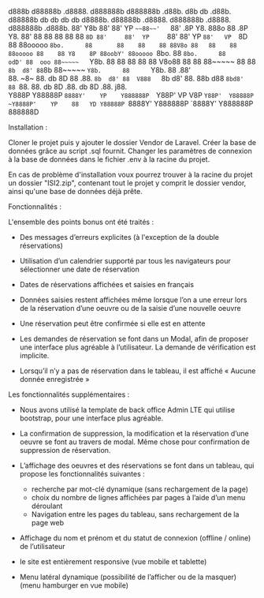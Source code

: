  d888b  d88888b .d8888. d888888b d888888b  .d88b.  d8b   db    .d88b.  d88888b db    db db    db d8888b. d88888b .d8888.   d888888b .d8888. d888888b .d888b.
88' Y8b 88'     88'  YP `~~88~~'   `88'   .8P  Y8. 888o  88   .8P  Y8. 88'     88    88 88    88 88  `8D 88'     88'  YP     `88'   88'  YP   `88'   VP  `8D
88      88ooooo `8bo.      88       88    88    88 88V8o 88   88    88 88ooooo 88    88 Y8    8P 88oobY' 88ooooo `8bo.        88    `8bo.      88       odD'
88  ooo 88~~~~~   `Y8b.    88       88    88    88 88 V8o88   88    88 88~~~~~ 88    88 `8b  d8' 88`8b   88~~~~~   `Y8b.      88      `Y8b.    88     .88'  
88. ~8~ 88.     db   8D    88      .88.   `8b  d8' 88  V888   `8b  d8' 88.     88b  d88  `8bd8'  88 `88. 88.     db   8D     .88.   db   8D   .88.   j88.   
 Y888P  Y88888P `8888Y'    YP    Y888888P  `Y88P'  VP   V8P    `Y88P'  Y88888P ~Y8888P'    YP    88   YD Y88888P `8888Y'   Y888888P `8888Y' Y888888P 888888D







Installation : 

Cloner le projet puis y ajouter le dossier Vendor de Laravel. 
Créer la base de données grâce au script .sql fournit.
Changer les paramètres de connexion à la base de données dans le fichier .env à la racine du projet.

En cas de problème d'installation voux pourrez trouver à la racine du projet un dossier "ISI2.zip", contenant tout le projet y comprit le dossier vendor, ainsi qu'une base de données déjà prête.  




Fonctionnalités :

L'ensemble des points bonus ont été traités :

- Des messages d’erreurs explicites (à l'exception de la double réservations)

- Utilisation d’un calendrier supporté par tous les navigateurs pour sélectionner une date de réservation

- Dates de réservations affichées et saisies en français 

- Données saisies restent affichées même lorsque l’on a une erreur lors de la réservation d’une oeuvre ou de la saisie d’une nouvelle oeuvre 

- Une réservation peut être confirmée si elle est en attente

- Les demandes de réservation se font dans un Modal, afin de proposer une interface plus agréable à l’utilisateur. La demande de vérification est implicite.

- Lorsqu’il n’y a pas de réservation dans le tableau, il est affiché « Aucune donnée enregistrée »




Les fonctionnalités supplémentaires :

- Nous avons utilisé la template de back office Admin LTE qui utilise bootstrap, pour une interface plus agréable. 

- La confirmation de suppression, la modification et la réservation d’une oeuvre se font au travers de modal. Même chose pour confirmation de suppression de réservation. 

- L’affichage des oeuvres et des réservations se font dans un tableau, qui propose les fonctionnalités suivantes : 
	- recherche par mot-clé dynamique (sans rechargement de la page)
	- choix du nombre de lignes affichées par pages à l’aide d’un menu déroulant
	- Navigation entre les pages du tableau, sans rechargement de la page web 

- Affichage du nom et prénom et du statut de connexion (offline / online) de l’utilisateur

- le site est entièrement responsive (vue mobile et tablette)

- Menu latéral dynamique (possibilité de l’afficher ou de la masquer) (menu hamburger en vue mobile) 

